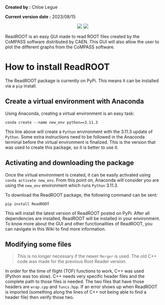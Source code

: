 **Created by :** Chloe Legue

**Current version date :** 2023/08/15

<p align=center>
<a target="_blank" href="https://www.python.org/downloads/" title="Python version"><img src="https://img.shields.io/badge/python-%3E=_3.11-green.svg"></a>
<a target="_blank" href="https://pypi.org/project/ReadROOT/" title="PyPI version"><img src="https://img.shields.io/pypi/v/ReadROOT?logo=pypi"></a>
</p>

ReadROOT is an easy GUI made to read ROOT files created by the CoMPASS software distributed by CAEN. This GUI will also allow the user to plot the different graphs from the CoMPASS software.

# How to install ReadROOT

The ReadROOT package is currently on PyPi. This means it can be installed via a `pip` install.

## Create a virtual environment with Anaconda

Using Anaconda, creating a virtual environment is an easy task:

```
conda create --name new_env python==3.11.3
```

This line above will create a `Python` environment with the 3.11.3 update of `Python`. Some extra instructions need to be followed in the Anaconda terminal before the virtual environment is finalized. This is the version that was used to create this package, so it is better to use it.

## Activating and downloading the package

Once the virtual environment is created, it can be easily activated using `conda activate new_env`. From this point on, Anaconda will consider you are using the `new_env` environment which runs `Python` 3.11.3.

To download the ReadROOT package, the following command can be sent:

```
pip install ReadROOT
```

This will install the latest version of ReadROOT posted on PyPi. After all dependencies are installed, ReadROOT will be installed in your environment. To know more about the GUI and other functionalities of ReadROOT, you can navigate in this Wiki to find more information.

## Modifying some files

> This is no longer necessary if the newer `Merger` is used. The old C++ code was made for the previous Root Reader version.

In order for the time of flight (TOF) functions to work, C++ was used (Python was too slow). C++ needs very specific header files and the complete path to those files is needed. The two files that have those headers are `wrap.cpp` and `funcs.hpp`. If an error shows up when ReadROOT is imported (something along the lines of C++ not being able to find a header file) then verify those two.
